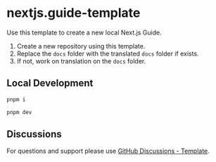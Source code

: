 # nextjs.guide-template

Use this template to create a new local Next.js Guide.

1. Create a new repository using this template.
2. Replace the `docs` folder with the translated `docs` folder if exists.
3. If not, work on translation on the `docs` folder.

## Local Development

```bash
pnpm i

pnpm dev
```

## Discussions

For questions and support please use [GitHub Discussions - Template](https://github.com/nextjs-guide/nextjs.guide/discussions/categories/template).
